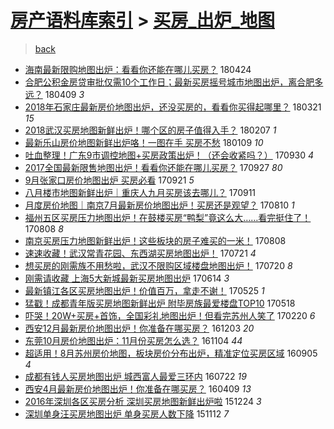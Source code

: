 [房产语料库索引](../../README.md)  > [买房_出炉_地图](买房_出炉_地图.md)
====
> [back](../README.md)

- [海南最新限购地图出炉：看看你还能在哪儿买房？](http://jkwz.applinzi.com/ittc/7095503256245765131.html#%E6%B5%B7%E5%8D%97%E6%9C%80%E6%96%B0%E9%99%90%E8%B4%AD%E5%9C%B0%E5%9B%BE%E5%87%BA%E7%82%89%EF%BC%9A%E7%9C%8B%E7%9C%8B%E4%BD%A0%E8%BF%98%E8%83%BD%E5%9C%A8%E5%93%AA%E5%84%BF%E4%B9%B0%E6%88%BF%EF%BC%9F) 180424  
- [合肥公积金房贷审批仅需10个工作日；最新买房摇号城市地图出炉，离合肥多远？](http://jkwz.applinzi.com/ittc/7090080698952320010.html#%E5%90%88%E8%82%A5%E5%85%AC%E7%A7%AF%E9%87%91%E6%88%BF%E8%B4%B7%E5%AE%A1%E6%89%B9%E4%BB%85%E9%9C%8010%E4%B8%AA%E5%B7%A5%E4%BD%9C%E6%97%A5%EF%BC%9B%E6%9C%80%E6%96%B0%E4%B9%B0%E6%88%BF%E6%91%87%E5%8F%B7%E5%9F%8E%E5%B8%82%E5%9C%B0%E5%9B%BE%E5%87%BA%E7%82%89%EF%BC%8C%E7%A6%BB%E5%90%88%E8%82%A5%E5%A4%9A%E8%BF%9C%EF%BC%9F) 180409 *3* 
- [2018年石家庄最新房价地图出炉，还没买房的，看看你买得起哪里？](http://jkwz.applinzi.com/ittc/7082866276999627792.html#2018%E5%B9%B4%E7%9F%B3%E5%AE%B6%E5%BA%84%E6%9C%80%E6%96%B0%E6%88%BF%E4%BB%B7%E5%9C%B0%E5%9B%BE%E5%87%BA%E7%82%89%EF%BC%8C%E8%BF%98%E6%B2%A1%E4%B9%B0%E6%88%BF%E7%9A%84%EF%BC%8C%E7%9C%8B%E7%9C%8B%E4%BD%A0%E4%B9%B0%E5%BE%97%E8%B5%B7%E5%93%AA%E9%87%8C%EF%BC%9F) 180321 *15* 
- [2018武汉买房地图新鲜出炉！哪个区的房子值得入手？](http://jkwz.applinzi.com/ittc/7067298062676788240.html#2018%E6%AD%A6%E6%B1%89%E4%B9%B0%E6%88%BF%E5%9C%B0%E5%9B%BE%E6%96%B0%E9%B2%9C%E5%87%BA%E7%82%89%EF%BC%81%E5%93%AA%E4%B8%AA%E5%8C%BA%E7%9A%84%E6%88%BF%E5%AD%90%E5%80%BC%E5%BE%97%E5%85%A5%E6%89%8B%EF%BC%9F) 180207 *1* 
- [最新乐山房价地图新鲜出炉咯！一图在手 买房不愁](http://jkwz.applinzi.com/ittc/7056542239365268490.html#%E6%9C%80%E6%96%B0%E4%B9%90%E5%B1%B1%E6%88%BF%E4%BB%B7%E5%9C%B0%E5%9B%BE%E6%96%B0%E9%B2%9C%E5%87%BA%E7%82%89%E5%92%AF%EF%BC%81%E4%B8%80%E5%9B%BE%E5%9C%A8%E6%89%8B+%E4%B9%B0%E6%88%BF%E4%B8%8D%E6%84%81) 180109 *10* 
- [吐血整理！广东9市调控地图+买房政策出炉！（还会收紧吗？）](http://jkwz.applinzi.com/ittc/7019226397774709777.html#%E5%90%90%E8%A1%80%E6%95%B4%E7%90%86%EF%BC%81%E5%B9%BF%E4%B8%9C9%E5%B8%82%E8%B0%83%E6%8E%A7%E5%9C%B0%E5%9B%BE%2B%E4%B9%B0%E6%88%BF%E6%94%BF%E7%AD%96%E5%87%BA%E7%82%89%EF%BC%81%EF%BC%88%E8%BF%98%E4%BC%9A%E6%94%B6%E7%B4%A7%E5%90%97%EF%BC%9F%EF%BC%89) 170930 *4* 
- [2017全国最新限售地图出炉！看看你还能在哪儿买房？](http://jkwz.applinzi.com/ittc/7018063928641455120.html#2017%E5%85%A8%E5%9B%BD%E6%9C%80%E6%96%B0%E9%99%90%E5%94%AE%E5%9C%B0%E5%9B%BE%E5%87%BA%E7%82%89%EF%BC%81%E7%9C%8B%E7%9C%8B%E4%BD%A0%E8%BF%98%E8%83%BD%E5%9C%A8%E5%93%AA%E5%84%BF%E4%B9%B0%E6%88%BF%EF%BC%9F) 170927 *80* 
- [9月张家口房价地图出炉 买房必看](http://jkwz.applinzi.com/ittc/7015690304995460112.html#9%E6%9C%88%E5%BC%A0%E5%AE%B6%E5%8F%A3%E6%88%BF%E4%BB%B7%E5%9C%B0%E5%9B%BE%E5%87%BA%E7%82%89+%E4%B9%B0%E6%88%BF%E5%BF%85%E7%9C%8B) 170921 *5* 
- [八月楼市地图新鲜出炉｜重庆人九月买房该去哪儿？](http://jkwz.applinzi.com/ittc/7012015844991976208.html#%E5%85%AB%E6%9C%88%E6%A5%BC%E5%B8%82%E5%9C%B0%E5%9B%BE%E6%96%B0%E9%B2%9C%E5%87%BA%E7%82%89%EF%BD%9C%E9%87%8D%E5%BA%86%E4%BA%BA%E4%B9%9D%E6%9C%88%E4%B9%B0%E6%88%BF%E8%AF%A5%E5%8E%BB%E5%93%AA%E5%84%BF%EF%BC%9F) 170911  
- [月度房价地图｜南京7月最新房价地图出炉！买房还是观望？](http://jkwz.applinzi.com/ittc/7000102214281200657.html#%E6%9C%88%E5%BA%A6%E6%88%BF%E4%BB%B7%E5%9C%B0%E5%9B%BE%EF%BD%9C%E5%8D%97%E4%BA%AC7%E6%9C%88%E6%9C%80%E6%96%B0%E6%88%BF%E4%BB%B7%E5%9C%B0%E5%9B%BE%E5%87%BA%E7%82%89%EF%BC%81%E4%B9%B0%E6%88%BF%E8%BF%98%E6%98%AF%E8%A7%82%E6%9C%9B%EF%BC%9F) 170810 *1* 
- [福州五区买房压力地图出炉！在鼓楼买房“鸭梨”竟这么大……看完挺住了！](http://jkwz.applinzi.com/ittc/6999491592506049552.html#%E7%A6%8F%E5%B7%9E%E4%BA%94%E5%8C%BA%E4%B9%B0%E6%88%BF%E5%8E%8B%E5%8A%9B%E5%9C%B0%E5%9B%BE%E5%87%BA%E7%82%89%EF%BC%81%E5%9C%A8%E9%BC%93%E6%A5%BC%E4%B9%B0%E6%88%BF%E2%80%9C%E9%B8%AD%E6%A2%A8%E2%80%9D%E7%AB%9F%E8%BF%99%E4%B9%88%E5%A4%A7%E2%80%A6%E2%80%A6%E7%9C%8B%E5%AE%8C%E6%8C%BA%E4%BD%8F%E4%BA%86%EF%BC%81) 170808 *8* 
- [南京买房压力地图新鲜出炉！这些板块的房子难买的一米！](http://jkwz.applinzi.com/ittc/6999490188513133584.html#%E5%8D%97%E4%BA%AC%E4%B9%B0%E6%88%BF%E5%8E%8B%E5%8A%9B%E5%9C%B0%E5%9B%BE%E6%96%B0%E9%B2%9C%E5%87%BA%E7%82%89%EF%BC%81%E8%BF%99%E4%BA%9B%E6%9D%BF%E5%9D%97%E7%9A%84%E6%88%BF%E5%AD%90%E9%9A%BE%E4%B9%B0%E7%9A%84%E4%B8%80%E7%B1%B3%EF%BC%81) 170808  
- [速速收藏！武汉常青花园、东西湖买房地图出炉！](http://jkwz.applinzi.com/ittc/6992675224347477008.html#%E9%80%9F%E9%80%9F%E6%94%B6%E8%97%8F%EF%BC%81%E6%AD%A6%E6%B1%89%E5%B8%B8%E9%9D%92%E8%8A%B1%E5%9B%AD%E3%80%81%E4%B8%9C%E8%A5%BF%E6%B9%96%E4%B9%B0%E6%88%BF%E5%9C%B0%E5%9B%BE%E5%87%BA%E7%82%89%EF%BC%81) 170721 *4* 
- [想买房的刚需族不用愁啦，武汉不限购区域楼盘地图出炉！](http://jkwz.applinzi.com/ittc/6992300143595226129.html#%E6%83%B3%E4%B9%B0%E6%88%BF%E7%9A%84%E5%88%9A%E9%9C%80%E6%97%8F%E4%B8%8D%E7%94%A8%E6%84%81%E5%95%A6%EF%BC%8C%E6%AD%A6%E6%B1%89%E4%B8%8D%E9%99%90%E8%B4%AD%E5%8C%BA%E5%9F%9F%E6%A5%BC%E7%9B%98%E5%9C%B0%E5%9B%BE%E5%87%BA%E7%82%89%EF%BC%81) 170720 *8* 
- [刚需请收藏 上海5大新城最新买房地图出炉](http://jkwz.applinzi.com/ittc/6979082564210787332.html#%E5%88%9A%E9%9C%80%E8%AF%B7%E6%94%B6%E8%97%8F+%E4%B8%8A%E6%B5%B75%E5%A4%A7%E6%96%B0%E5%9F%8E%E6%9C%80%E6%96%B0%E4%B9%B0%E6%88%BF%E5%9C%B0%E5%9B%BE%E5%87%BA%E7%82%89) 170614 *3* 
- [最新镇江各区买房地图出炉！价值百万，拿走不谢！](http://jkwz.applinzi.com/ittc/6971538568752137221.html#%E6%9C%80%E6%96%B0%E9%95%87%E6%B1%9F%E5%90%84%E5%8C%BA%E4%B9%B0%E6%88%BF%E5%9C%B0%E5%9B%BE%E5%87%BA%E7%82%89%EF%BC%81%E4%BB%B7%E5%80%BC%E7%99%BE%E4%B8%87%EF%BC%8C%E6%8B%BF%E8%B5%B0%E4%B8%8D%E8%B0%A2%EF%BC%81) 170525 *1* 
- [猛戳！成都青年版买房地图新鲜出炉 附毕房族最爱楼盘TOP10](http://jkwz.applinzi.com/ittc/6969035803211596805.html#%E7%8C%9B%E6%88%B3%EF%BC%81%E6%88%90%E9%83%BD%E9%9D%92%E5%B9%B4%E7%89%88%E4%B9%B0%E6%88%BF%E5%9C%B0%E5%9B%BE%E6%96%B0%E9%B2%9C%E5%87%BA%E7%82%89+%E9%99%84%E6%AF%95%E6%88%BF%E6%97%8F%E6%9C%80%E7%88%B1%E6%A5%BC%E7%9B%98TOP10) 170518  
- [吓哭！20W+买房+首饰，全国彩礼地图出炉！但看完苏州人笑了](http://jkwz.applinzi.com/ittc/6936832439166174213.html#%E5%90%93%E5%93%AD%EF%BC%8120W%2B%E4%B9%B0%E6%88%BF%2B%E9%A6%96%E9%A5%B0%EF%BC%8C%E5%85%A8%E5%9B%BD%E5%BD%A9%E7%A4%BC%E5%9C%B0%E5%9B%BE%E5%87%BA%E7%82%89%EF%BC%81%E4%BD%86%E7%9C%8B%E5%AE%8C%E8%8B%8F%E5%B7%9E%E4%BA%BA%E7%AC%91%E4%BA%86) 170220 *6* 
- [西安12月最新房价地图出炉！你准备在哪买房？](http://jkwz.applinzi.com/ittc/6907357233259480068.html#%E8%A5%BF%E5%AE%8912%E6%9C%88%E6%9C%80%E6%96%B0%E6%88%BF%E4%BB%B7%E5%9C%B0%E5%9B%BE%E5%87%BA%E7%82%89%EF%BC%81%E4%BD%A0%E5%87%86%E5%A4%87%E5%9C%A8%E5%93%AA%E4%B9%B0%E6%88%BF%EF%BC%9F) 161203 *20* 
- [东莞10月房价地图出炉：11月份买房怎么选？](http://jkwz.applinzi.com/ittc/6896577239902061572.html#%E4%B8%9C%E8%8E%9E10%E6%9C%88%E6%88%BF%E4%BB%B7%E5%9C%B0%E5%9B%BE%E5%87%BA%E7%82%89%EF%BC%9A11%E6%9C%88%E4%BB%BD%E4%B9%B0%E6%88%BF%E6%80%8E%E4%B9%88%E9%80%89%EF%BC%9F) 161104 *44* 
- [超适用！8月苏州房价地图，板块房价分布出炉，精准定位买房区域](http://jkwz.applinzi.com/ittc/6874462456214193156.html#%E8%B6%85%E9%80%82%E7%94%A8%EF%BC%818%E6%9C%88%E8%8B%8F%E5%B7%9E%E6%88%BF%E4%BB%B7%E5%9C%B0%E5%9B%BE%EF%BC%8C%E6%9D%BF%E5%9D%97%E6%88%BF%E4%BB%B7%E5%88%86%E5%B8%83%E5%87%BA%E7%82%89%EF%BC%8C%E7%B2%BE%E5%87%86%E5%AE%9A%E4%BD%8D%E4%B9%B0%E6%88%BF%E5%8C%BA%E5%9F%9F) 160905 *4* 
- [成都有钱人买房地图出炉 城西富人最爱三环内](http://jkwz.applinzi.com/ittc/6857603579724170244.html#%E6%88%90%E9%83%BD%E6%9C%89%E9%92%B1%E4%BA%BA%E4%B9%B0%E6%88%BF%E5%9C%B0%E5%9B%BE%E5%87%BA%E7%82%89+%E5%9F%8E%E8%A5%BF%E5%AF%8C%E4%BA%BA%E6%9C%80%E7%88%B1%E4%B8%89%E7%8E%AF%E5%86%85) 160722 *19* 
- [西安4月最新房价地图出炉！你准备在哪买房？](http://jkwz.applinzi.com/ittc/6819038938035389445.html#%E8%A5%BF%E5%AE%894%E6%9C%88%E6%9C%80%E6%96%B0%E6%88%BF%E4%BB%B7%E5%9C%B0%E5%9B%BE%E5%87%BA%E7%82%89%EF%BC%81%E4%BD%A0%E5%87%86%E5%A4%87%E5%9C%A8%E5%93%AA%E4%B9%B0%E6%88%BF%EF%BC%9F) 160409 *13* 
- [2016年深圳各区买房分析 深圳买房地图新鲜出炉啦](http://jkwz.applinzi.com/ittc/6779306514837931012.html#2016%E5%B9%B4%E6%B7%B1%E5%9C%B3%E5%90%84%E5%8C%BA%E4%B9%B0%E6%88%BF%E5%88%86%E6%9E%90+%E6%B7%B1%E5%9C%B3%E4%B9%B0%E6%88%BF%E5%9C%B0%E5%9B%BE%E6%96%B0%E9%B2%9C%E5%87%BA%E7%82%89%E5%95%A6) 151224 *3* 
- [深圳单身汪买房地图出炉 单身买房人数下降](http://jkwz.applinzi.com/ittc/6763888847742305284.html#%E6%B7%B1%E5%9C%B3%E5%8D%95%E8%BA%AB%E6%B1%AA%E4%B9%B0%E6%88%BF%E5%9C%B0%E5%9B%BE%E5%87%BA%E7%82%89+%E5%8D%95%E8%BA%AB%E4%B9%B0%E6%88%BF%E4%BA%BA%E6%95%B0%E4%B8%8B%E9%99%8D) 151112 *7* 
